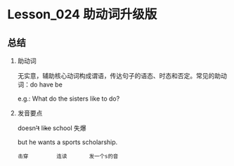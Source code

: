 # Lesson\_024 助动词升级版

## 总结

1. 助动词

   无实意，辅助核心动词构成谓语，传达句子的语态、时态和否定。常见的助动词：do have be

   e.g.: What do the sisters like to do?

2. 发音要点

   doesn~~'t~~ li~~ke~~ school 失爆

   but he wants a sports scholarship.

       击穿         连读       发一个s的音



          

